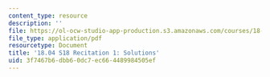 ```yaml
---
content_type: resource
description: ''
file: https://ol-ocw-studio-app-production.s3.amazonaws.com/courses/18-04-complex-variables-with-applications-spring-2018/3f7467b6dbb60dc7ec664489984505ef_MIT18_04S18_Recit1-solutions.pdf
file_type: application/pdf
resourcetype: Document
title: '18.04 S18 Recitation 1: Solutions'
uid: 3f7467b6-dbb6-0dc7-ec66-4489984505ef
---
```

